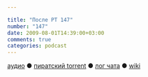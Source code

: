```yaml
---

title: "После РТ 147"
number: "147"
date: 2009-08-01T14:39:00+03:00
comments: true
categories: podcast
---
```

[аудио](http://cdn.radio-t.com/rt147post.mp3) ● [пиратский torrent](http://pirates.radio-t.com/torrents/rt147post.mp3.torrent) ● [лог чата](http://chat.radio-t.com/logs/radio-t-147.html) ● [wiki](http://wiki.radio-t.com/%D0%9F%D0%BE%D1%81%D0%BB%D0%B5_%D0%A0%D0%A2_147)<audio src="http://cdn.radio-t.com/rt147post.mp3" preload="none">
